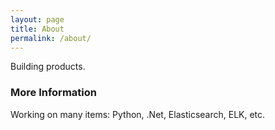 ```yaml
---
layout: page
title: About
permalink: /about/
---
```


Building products.

### More Information

Working on many items: Python, .Net, Elasticsearch, ELK, etc.
